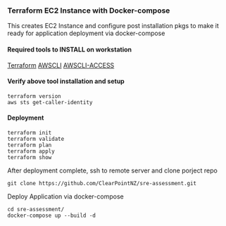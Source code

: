 ### Terraform EC2 Instance with Docker-compose
This creates EC2 Instance and configure post installation pkgs to make it ready for application deployment via docker-compose

#### Required tools to INSTALL on workstation

[Terraform](https://www.terraform.io/downloads)
[AWSCLI](https://docs.aws.amazon.com/cli/latest/userguide/getting-started-install.html)
[AWSCLI-ACCESS](https://docs.aws.amazon.com/cli/latest/userguide/cli-configure-quickstart.html)


#### Verify above tool installation and setup
```console
terraform version
aws sts get-caller-identity
```

#### Deployment
```console
terraform init
terraform validate
terraform plan
terraform apply
terraform show
```

After deployment complete, ssh to remote server and clone porject repo

```console
git clone https://github.com/ClearPointNZ/sre-assessment.git
```

Deploy Application via docker-compose

```console
cd sre-assessment/
docker-compose up --build -d
```